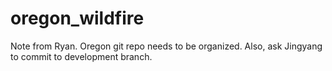 # oregon_wildfire

Note from Ryan. Oregon git repo needs to be organized. Also, ask Jingyang to commit to development branch.
